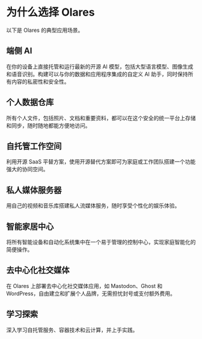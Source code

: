 # 为什么选择 Olares
以下是 Olares 的典型应用场景。

## 端侧 AI
在你的设备上直接托管和运行最新的开源 AI 模型，包括大型语言模型、图像生成和语音识别。构建可以与你的数据和应用程序集成的自定义 AI 助手，同时保持所有内容的私密性和安全性。

## 个人数据仓库
所有个人文件，包括照片、文档和重要资料，都可以在这个安全的统一平台上存储和同步，随时随地都能方便地访问。

## 自托管工作空间
利用开源 SaaS 平替方案，使用开源替代方案即可为家庭或工作团队搭建一个功能强大的协同空间。

## 私人媒体服务器
用自己的视频和音乐库搭建私人流媒体服务，随时享受个性化的娱乐体验。

## 智能家居中心
将所有智能设备和自动化系统集中在一个易于管理的控制中心，实现家庭智能化的简便操作。

## 去中心化社交媒体
在 Olares 上部署去中心化社交媒体应用，如 Mastodon、Ghost 和 WordPress，自由建立和扩展个人品牌，无需担忧封号或支付额外费用。

## 学习探索
深入学习自托管服务、容器技术和云计算，并上手实践。